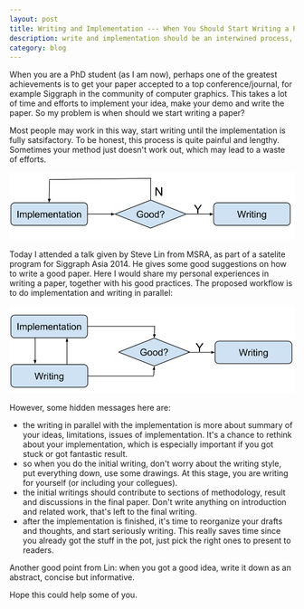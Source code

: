 ```yaml
---
layout: post
title: Writing and Implementation --- When You Should Start Writing a Paper?
description: write and implementation should be an interwined process, and sometimes writing could come earlier than the implementation 
category: blog
---
```

When you are a PhD student (as I am now), perhaps one of the greatest achievements is to get your paper accepted to a top conference/journal, for example Siggraph in the community of computer graphics. This takes a lot of time and efforts to implement your idea, make your demo and write the paper. So my problem is when should we start writing a paper? 

Most people may work in this way, start writing until the implementation is fully satsifactory. To be honest, this process is quite painful and lengthy. Sometimes your method just doesn't work out, which may lead to a waste of efforts.

![Image](../../images/pain.png)

Today I attended a talk given by Steve Lin from MSRA, as part of a satelite program for Siggraph Asia 2014. He gives some good suggestions on how to write a good paper. Here I would share my personal experiences in writing a paper, together with his good practices. The proposed workflow is to do implementation and writing in parallel:

![Image](../../images/nopain.png)

However, some hidden messages here are:
- the writing in parallel with the implementation is more about summary of your ideas, limitations, issues of implementation. It's a chance to rethink about your implementation, which is especially important if you got stuck or got fantastic result.
- so when you do the initial writing, don't worry about the writing style, put everything down, use some drawings. At this stage, you are writing for yourself (or including your collegues).
- the initial writings should contribute to sections of methodology, result and discussions in the final paper. Don't write anything on introduction and related work, that's left to the final writing.
- after the implementation is finished, it's time to reorganize your drafts and thoughts, and start seriously writing. This really saves time since you already got the stuff in the pot, just pick the right ones to present to readers.

Another good point from Lin: when you got a good idea, write it down as an abstract, concise but informative.

Hope this could help some of you.
